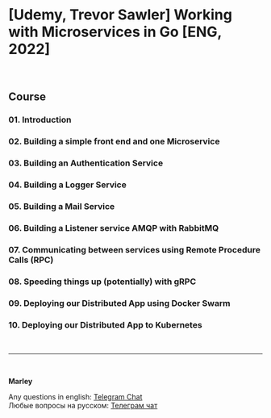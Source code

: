 # [Udemy, Trevor Sawler] Working with Microservices in Go [ENG, 2022]


<br/>


## Course

### 01. Introduction

### 02. Building a simple front end and one Microservice

### 03. Building an Authentication Service

### 04. Building a Logger Service

### 05. Building a Mail Service

### 06. Building a Listener service AMQP with RabbitMQ

### 07. Communicating between services using Remote Procedure Calls (RPC)

### 08. Speeding things up (potentially) with gRPC

### 09. Deploying our Distributed App using Docker Swarm

### 10. Deploying our Distributed App to Kubernetes

<br/>

---

<br/>

**Marley**

Any questions in english: <a href="https://jsdev.org/chat/">Telegram Chat</a>  
Любые вопросы на русском: <a href="https://jsdev.ru/chat/">Телеграм чат</a>